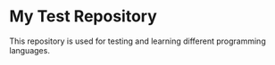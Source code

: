 # My Test Repository

This repository is used for testing and learning different programming languages. 
